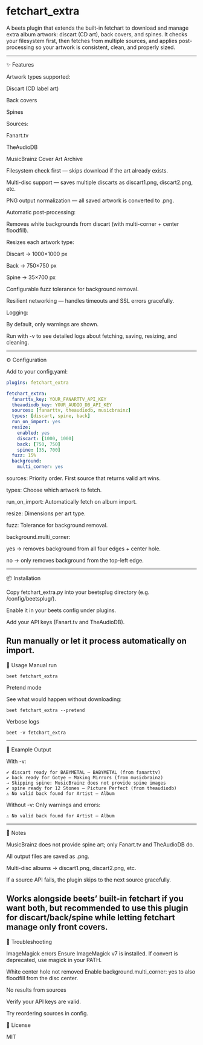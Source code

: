 # fetchart_extra

A beets
 plugin that extends the built-in fetchart to download and manage extra album artwork: discart (CD art), back covers, and spines.
It checks your filesystem first, then fetches from multiple sources, and applies post-processing so your artwork is consistent, clean, and properly sized.

---


✨ Features

Artwork types supported:

Discart (CD label art)

Back covers

Spines

Sources:

Fanart.tv

TheAudioDB

MusicBrainz Cover Art Archive

Filesystem check first — skips download if the art already exists.

Multi-disc support — saves multiple discarts as discart1.png, discart2.png, etc.

PNG output normalization — all saved artwork is converted to .png.

Automatic post-processing:

Removes white backgrounds from discart (with multi-corner + center floodfill).

Resizes each artwork type:

Discart → 1000×1000 px

Back → 750×750 px

Spine → 35×700 px

Configurable fuzz tolerance for background removal.

Resilient networking — handles timeouts and SSL errors gracefully.

Logging:

By default, only warnings are shown.

Run with -v to see detailed logs about fetching, saving, resizing, and cleaning.

---


⚙️ Configuration

Add to your config.yaml:
```yaml
plugins: fetchart_extra

fetchart_extra:
  fanarttv_key: YOUR_FANARTTV_API_KEY
  theaudiodb_key: YOUR_AUDIO_DB_API_KEY
  sources: [fanarttv, theaudiodb, musicbrainz]
  types: [discart, spine, back]
  run_on_import: yes
  resize:
    enabled: yes
    discart: [1000, 1000]
    back: [750, 750]
    spine: [35, 700]
  fuzz: 15%
  background:
    multi_corner: yes
```

sources: Priority order. First source that returns valid art wins.

types: Choose which artwork to fetch.

run_on_import: Automatically fetch on album import.

resize: Dimensions per art type.

fuzz: Tolerance for background removal.

background.multi_corner:

yes → removes background from all four edges + center hole.

no → only removes background from the top-left edge.

---

📦 Installation

Copy fetchart_extra.py into your beetsplug directory (e.g. /config/beetsplug/).

Enable it in your beets config under plugins.

Add your API keys (Fanart.tv and TheAudioDB).

Run manually or let it process automatically on import.
---

🚀 Usage
Manual run
```
beet fetchart_extra
```
Pretend mode

See what would happen without downloading:
```
beet fetchart_extra --pretend
```
Verbose logs
```
beet -v fetchart_extra
```
---

📝 Example Output

With -v:
```
✔ discart ready for BABYMETAL – BABYMETAL (from fanarttv)
✔ back ready for Gotye – Making Mirrors (from musicbrainz)
→ Skipping spine: MusicBrainz does not provide spine images
✔ spine ready for 12 Stones – Picture Perfect (from theaudiodb)
⚠ No valid back found for Artist – Album
```

Without -v:
Only warnings and errors:
```
⚠ No valid back found for Artist – Album
```
---

📌 Notes

MusicBrainz does not provide spine art; only Fanart.tv and TheAudioDB do.

All output files are saved as .png.

Multi-disc albums → discart1.png, discart2.png, etc.

If a source API fails, the plugin skips to the next source gracefully.

Works alongside beets’ built-in fetchart if you want both, but recommended to use this plugin for discart/back/spine while letting fetchart manage only front covers.
---

🔧 Troubleshooting

ImageMagick errors
Ensure ImageMagick v7 is installed. If convert is deprecated, use magick in your PATH.

White center hole not removed
Enable background.multi_corner: yes to also floodfill from the disc center.

No results from sources

Verify your API keys are valid.

Try reordering sources in config.

📜 License

MIT
